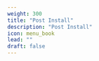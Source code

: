```yaml
---
weight: 300
title: "Post Install"
description: "Post Install"
icon: menu_book
lead: ""
draft: false
---
```


